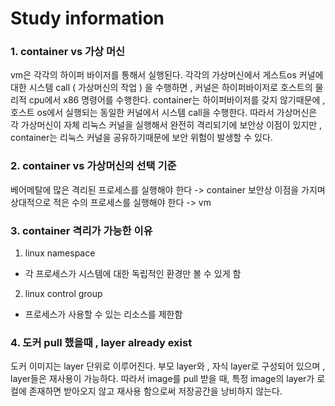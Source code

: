 # Study information
### 1. container vs 가상 머신
vm은 각각의 하이퍼 바이저를 통해서 실행된다.
각각의 가상머신에서 게스트os 커널에 대한 시스템 call ( 가상머신의 작업 ) 을 수행하면 , 커널은 하이퍼바이저로 호스트의 물리적 cpu에서 x86 명령어를 수행한다.
container는 하이퍼바이저를 갖지 않기때문에 , 호스트 os에서 실행되는 동일한 커널에서 시스템 call을 수행한다.
따라서 가상머신은 각 가상머신이 자체 리눅스 커널을 실행해서 완전히 격리되기에 보안상 이점이 있지만 , container는 리눅스 커널을 공유하기때문에 보안 위험이 발생할 수 있다.

### 2. container vs 가상머신의 선택 기준
베어메탈에 많은 격리된 프로세스를 실행해야 한다 -> container
보안상 이점을 가지며 상대적으로 적은 수의 프로세스를 실행해야 한다 -> vm

### 3. container 격리가 가능한 이유
1. linux namespace
- 각 프로세스가 시스템에 대한 독립적인 환경만 볼 수 있게 함
2. linux control group
- 프로세스가 사용할 수 있는 리소스를 제한함

### 4. 도커 pull 했을때 , layer already exist
도커 이미지는 layer 단위로 이루어진다.
부모 layer와 , 자식 layer로 구성되어 있으며 , layer들은 재사용이 가능하다.
따라서 image를 pull 받을 때, 특정 image의 layer가 로컬에 존재하면 받아오지 않고 재사용 함으로써 저장공간을 낭비하지 않는다.